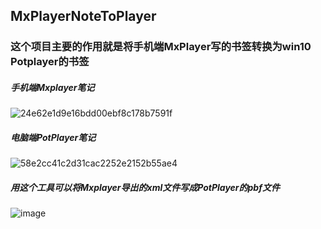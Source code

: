 ## MxPlayerNoteToPlayer
### 这个项目主要的作用就是将手机端MxPlayer写的书签转换为win10 Potplayer的书签
##### 手机端Mxplayer笔记
![24e62e1d9e16bdd00ebf8c178b7591f](https://github.com/wpaiwm/MxPlayerNoteToPotPlayer/assets/43942942/4f60c0c4-5bf9-45c3-ae1b-7d9bc22e19a0)
##### 电脑端PotPlayer笔记
   ![58e2cc41c2d31cac2252e2152b55ae4](https://github.com/wpaiwm/MxPlayerNoteToPotPlayer/assets/43942942/27202e34-78b4-4350-bf9e-3fb7f13d9889)
##### 用这个工具可以将Mxplayer导出的xml文件写成PotPlayer的pbf文件
   ![image](https://github.com/wpaiwm/MxPlayerNoteToPotPlayer/assets/43942942/ebaa9bf0-a255-4578-bd46-f1b565329903)
